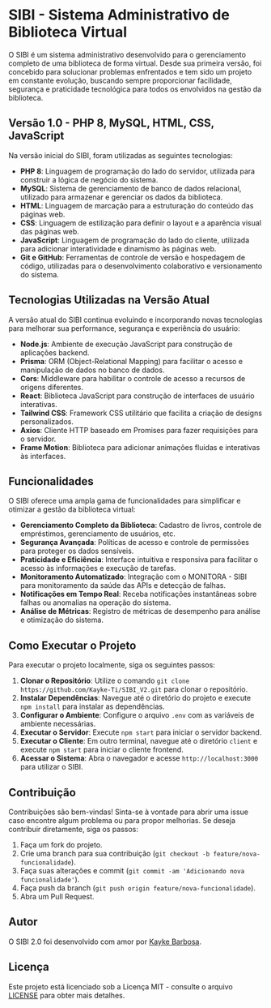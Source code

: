 # SIBI - Sistema Administrativo de Biblioteca Virtual

O SIBI é um sistema administrativo desenvolvido para o gerenciamento completo de uma biblioteca de forma virtual. Desde sua primeira versão, foi concebido para solucionar problemas enfrentados e tem sido um projeto em constante evolução, buscando sempre proporcionar facilidade, segurança e praticidade tecnológica para todos os envolvidos na gestão da biblioteca.

## Versão 1.0 - PHP 8, MySQL, HTML, CSS, JavaScript

Na versão inicial do SIBI, foram utilizadas as seguintes tecnologias:

- **PHP 8**: Linguagem de programação do lado do servidor, utilizada para construir a lógica de negócio do sistema.
- **MySQL**: Sistema de gerenciamento de banco de dados relacional, utilizado para armazenar e gerenciar os dados da biblioteca.
- **HTML**: Linguagem de marcação para a estruturação do conteúdo das páginas web.
- **CSS**: Linguagem de estilização para definir o layout e a aparência visual das páginas web.
- **JavaScript**: Linguagem de programação do lado do cliente, utilizada para adicionar interatividade e dinamismo às páginas web.
- **Git e GitHub**: Ferramentas de controle de versão e hospedagem de código, utilizadas para o desenvolvimento colaborativo e versionamento do sistema.

## Tecnologias Utilizadas na Versão Atual

A versão atual do SIBI continua evoluindo e incorporando novas tecnologias para melhorar sua performance, segurança e experiência do usuário:

- **Node.js**: Ambiente de execução JavaScript para construção de aplicações backend.
- **Prisma**: ORM (Object-Relational Mapping) para facilitar o acesso e manipulação de dados no banco de dados.
- **Cors**: Middleware para habilitar o controle de acesso a recursos de origens diferentes.
- **React**: Biblioteca JavaScript para construção de interfaces de usuário interativas.
- **Tailwind CSS**: Framework CSS utilitário que facilita a criação de designs personalizados.
- **Axios**: Cliente HTTP baseado em Promises para fazer requisições para o servidor.
- **Frame Motion**: Biblioteca para adicionar animações fluidas e interativas às interfaces.

## Funcionalidades

O SIBI oferece uma ampla gama de funcionalidades para simplificar e otimizar a gestão da biblioteca virtual:

- **Gerenciamento Completo da Biblioteca**: Cadastro de livros, controle de empréstimos, gerenciamento de usuários, etc.
- **Segurança Avançada**: Políticas de acesso e controle de permissões para proteger os dados sensíveis.
- **Praticidade e Eficiência**: Interface intuitiva e responsiva para facilitar o acesso às informações e execução de tarefas.
- **Monitoramento Automatizado**: Integração com o MONITORA - SIBI para monitoramento da saúde das APIs e detecção de falhas.
- **Notificações em Tempo Real**: Receba notificações instantâneas sobre falhas ou anomalias na operação do sistema.
- **Análise de Métricas**: Registro de métricas de desempenho para análise e otimização do sistema.

## Como Executar o Projeto

Para executar o projeto localmente, siga os seguintes passos:

1. **Clonar o Repositório**: Utilize o comando `git clone https://github.com/Kayke-Ti/SIBI_V2.git` para clonar o repositório.
2. **Instalar Dependências**: Navegue até o diretório do projeto e execute `npm install` para instalar as dependências.
3. **Configurar o Ambiente**: Configure o arquivo `.env` com as variáveis de ambiente necessárias.
4. **Executar o Servidor**: Execute `npm start` para iniciar o servidor backend.
5. **Executar o Cliente**: Em outro terminal, navegue até o diretório `client` e execute `npm start` para iniciar o cliente frontend.
6. **Acessar o Sistema**: Abra o navegador e acesse `http://localhost:3000` para utilizar o SIBI.

## Contribuição

Contribuições são bem-vindas! Sinta-se à vontade para abrir uma issue caso encontre algum problema ou para propor melhorias. Se deseja contribuir diretamente, siga os passos:

1. Faça um fork do projeto.
2. Crie uma branch para sua contribuição (`git checkout -b feature/nova-funcionalidade`).
3. Faça suas alterações e commit (`git commit -am 'Adicionando nova funcionalidade'`).
4. Faça push da branch (`git push origin feature/nova-funcionalidade`).
5. Abra um Pull Request.

## Autor

O SIBI 2.0 foi desenvolvido com amor por [Kayke Barbosa](https://github.com/Kayke-Ti).

## Licença

Este projeto está licenciado sob a Licença MIT - consulte o arquivo [LICENSE](LICENSE) para obter mais detalhes.
